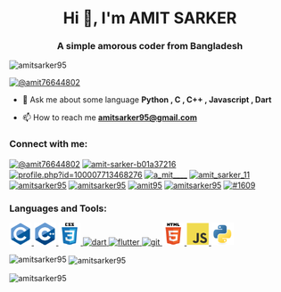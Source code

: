 <h1 align="center">Hi 👋, I'm AMIT SARKER</h1>
<h3 align="center">A simple amorous coder from Bangladesh</h3>

<p align="left"> <img src="https://komarev.com/ghpvc/?username=amitsarker95&label=Profile%20views&color=0e75b6&style=flat" alt="amitsarker95" /> </p>

<p align="left"> <a href="https://twitter.com/@amit76644802" target="blank"><img src="https://img.shields.io/twitter/follow/@amit76644802?logo=twitter&style=for-the-badge" alt="@amit76644802" /></a> </p>

- 💬 Ask me about some language **Python , C , C++ , Javascript , Dart**

- 📫 How to reach me **amitsarker95@gmail.com**

<h3 align="left">Connect with me:</h3>
<p align="left">
<a href="https://twitter.com/@amit76644802" target="blank"><img align="center" src="https://raw.githubusercontent.com/rahuldkjain/github-profile-readme-generator/master/src/images/icons/Social/twitter.svg" alt="@amit76644802" height="30" width="40" /></a>
<a href="https://linkedin.com/in/amit-sarker-b01a37216" target="blank"><img align="center" src="https://raw.githubusercontent.com/rahuldkjain/github-profile-readme-generator/master/src/images/icons/Social/linked-in-alt.svg" alt="amit-sarker-b01a37216" height="30" width="40" /></a>
<a href="https://fb.com/profile.php?id=100007713468276" target="blank"><img align="center" src="https://raw.githubusercontent.com/rahuldkjain/github-profile-readme-generator/master/src/images/icons/Social/facebook.svg" alt="profile.php?id=100007713468276" height="30" width="40" /></a>
<a href="https://instagram.com/a_mit____" target="blank"><img align="center" src="https://raw.githubusercontent.com/rahuldkjain/github-profile-readme-generator/master/src/images/icons/Social/instagram.svg" alt="a_mit____" height="30" width="40" /></a>
<a href="https://dribbble.com/amit_sarker_11" target="blank"><img align="center" src="https://raw.githubusercontent.com/rahuldkjain/github-profile-readme-generator/master/src/images/icons/Social/dribbble.svg" alt="amit_sarker_11" height="30" width="40" /></a>
<a href="https://www.codechef.com/users/amitsarker95" target="blank"><img align="center" src="https://cdn.jsdelivr.net/npm/simple-icons@3.1.0/icons/codechef.svg" alt="amitsarker95" height="30" width="40" /></a>
<a href="https://www.hackerrank.com/amitsarker95" target="blank"><img align="center" src="https://raw.githubusercontent.com/rahuldkjain/github-profile-readme-generator/master/src/images/icons/Social/hackerrank.svg" alt="amitsarker95" height="30" width="40" /></a>
<a href="https://codeforces.com/profile/amit95" target="blank"><img align="center" src="https://raw.githubusercontent.com/rahuldkjain/github-profile-readme-generator/master/src/images/icons/Social/codeforces.svg" alt="amit95" height="30" width="40" /></a>
<a href="https://www.leetcode.com/amitsarker95" target="blank"><img align="center" src="https://raw.githubusercontent.com/rahuldkjain/github-profile-readme-generator/master/src/images/icons/Social/leet-code.svg" alt="amitsarker95" height="30" width="40" /></a>
<a href="https://discord.gg/#1609" target="blank"><img align="center" src="https://raw.githubusercontent.com/rahuldkjain/github-profile-readme-generator/master/src/images/icons/Social/discord.svg" alt="#1609" height="30" width="40" /></a>
</p>

<h3 align="left">Languages and Tools:</h3>
<p align="left"> <a href="https://www.cprogramming.com/" target="_blank" rel="noreferrer"> <img src="https://raw.githubusercontent.com/devicons/devicon/master/icons/c/c-original.svg" alt="c" width="40" height="40"/> </a> <a href="https://www.w3schools.com/cpp/" target="_blank" rel="noreferrer"> <img src="https://raw.githubusercontent.com/devicons/devicon/master/icons/cplusplus/cplusplus-original.svg" alt="cplusplus" width="40" height="40"/> </a> <a href="https://www.w3schools.com/css/" target="_blank" rel="noreferrer"> <img src="https://raw.githubusercontent.com/devicons/devicon/master/icons/css3/css3-original-wordmark.svg" alt="css3" width="40" height="40"/> </a> <a href="https://dart.dev" target="_blank" rel="noreferrer"> <img src="https://www.vectorlogo.zone/logos/dartlang/dartlang-icon.svg" alt="dart" width="40" height="40"/> </a> <a href="https://flutter.dev" target="_blank" rel="noreferrer"> <img src="https://www.vectorlogo.zone/logos/flutterio/flutterio-icon.svg" alt="flutter" width="40" height="40"/> </a> <a href="https://git-scm.com/" target="_blank" rel="noreferrer"> <img src="https://www.vectorlogo.zone/logos/git-scm/git-scm-icon.svg" alt="git" width="40" height="40"/> </a> <a href="https://www.w3.org/html/" target="_blank" rel="noreferrer"> <img src="https://raw.githubusercontent.com/devicons/devicon/master/icons/html5/html5-original-wordmark.svg" alt="html5" width="40" height="40"/> </a> <a href="https://developer.mozilla.org/en-US/docs/Web/JavaScript" target="_blank" rel="noreferrer"> <img src="https://raw.githubusercontent.com/devicons/devicon/master/icons/javascript/javascript-original.svg" alt="javascript" width="40" height="40"/> </a> <a href="https://www.python.org" target="_blank" rel="noreferrer"> <img src="https://raw.githubusercontent.com/devicons/devicon/master/icons/python/python-original.svg" alt="python" width="40" height="40"/> </a> </p>

<p><img align="left" src="https://github-readme-stats.vercel.app/api/top-langs?username=amitsarker95&show_icons=true&locale=en&layout=compact" alt="amitsarker95" /></p>

<p>&nbsp;<img align="center" src="https://github-readme-stats.vercel.app/api?username=amitsarker95&show_icons=true&locale=en" alt="amitsarker95" /></p>

<p><img align="center" src="https://github-readme-streak-stats.herokuapp.com/?user=amitsarker95&" alt="amitsarker95" /></p>

